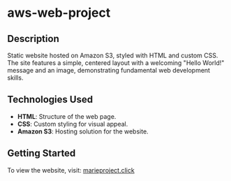 # aws-web-project

## Description
Static website hosted on Amazon S3, styled with HTML and custom CSS. The site features a simple, centered layout with a welcoming "Hello World!" message and an image, demonstrating fundamental web development skills.

## Technologies Used
- **HTML**: Structure of the web page.
- **CSS**: Custom styling for visual appeal.
- **Amazon S3**: Hosting solution for the website.

## Getting Started
To view the website, visit: [marieproject.click](http://marieproject.click)


